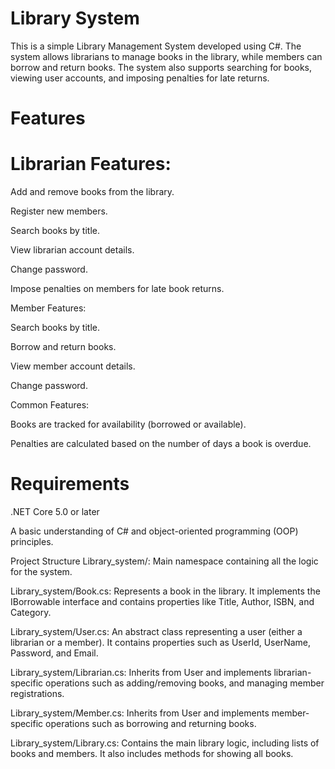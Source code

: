 # Library System
This is a simple Library Management System developed using C#. The system allows librarians to manage books in the library, while members can borrow and return books. The system also supports searching for books, viewing user accounts, and imposing penalties for late returns.

# Features
# Librarian Features:

Add and remove books from the library.

Register new members.

Search books by title.

View librarian account details.

Change password.

Impose penalties on members for late book returns.

Member Features:

Search books by title.

Borrow and return books.

View member account details.

Change password.

Common Features:

Books are tracked for availability (borrowed or available).

Penalties are calculated based on the number of days a book is overdue.

# Requirements
.NET Core 5.0 or later

A basic understanding of C# and object-oriented programming (OOP) principles.

Project Structure
Library_system/: Main namespace containing all the logic for the system.

Library_system/Book.cs: Represents a book in the library. It implements the IBorrowable interface and contains properties like Title, Author, ISBN, and Category.

Library_system/User.cs: An abstract class representing a user (either a librarian or a member). It contains properties such as UserId, UserName, Password, and Email.

Library_system/Librarian.cs: Inherits from User and implements librarian-specific operations such as adding/removing books, and managing member registrations.

Library_system/Member.cs: Inherits from User and implements member-specific operations such as borrowing and returning books.

Library_system/Library.cs: Contains the main library logic, including lists of books and members. It also includes methods for showing all books.
